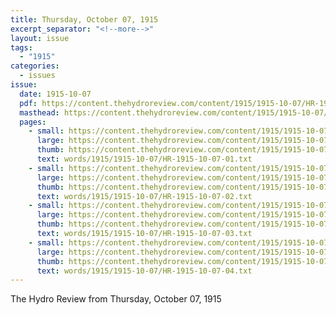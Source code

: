 ```yaml
---
title: Thursday, October 07, 1915
excerpt_separator: "<!--more-->"
layout: issue
tags:
  - "1915"
categories:
  - issues
issue:
  date: 1915-10-07
  pdf: https://content.thehydroreview.com/content/1915/1915-10-07/HR-1915-10-07.pdf
  masthead: https://content.thehydroreview.com/content/1915/1915-10-07/masthead/HR-1915-10-07.jpg
  pages:
    - small: https://content.thehydroreview.com/content/1915/1915-10-07/small/HR-1915-10-07-01.jpg
      large: https://content.thehydroreview.com/content/1915/1915-10-07/large/HR-1915-10-07-01.jpg
      thumb: https://content.thehydroreview.com/content/1915/1915-10-07/thumbnails/HR-1915-10-07-01.jpg
      text: words/1915/1915-10-07/HR-1915-10-07-01.txt
    - small: https://content.thehydroreview.com/content/1915/1915-10-07/small/HR-1915-10-07-02.jpg
      large: https://content.thehydroreview.com/content/1915/1915-10-07/large/HR-1915-10-07-02.jpg
      thumb: https://content.thehydroreview.com/content/1915/1915-10-07/thumbnails/HR-1915-10-07-02.jpg
      text: words/1915/1915-10-07/HR-1915-10-07-02.txt
    - small: https://content.thehydroreview.com/content/1915/1915-10-07/small/HR-1915-10-07-03.jpg
      large: https://content.thehydroreview.com/content/1915/1915-10-07/large/HR-1915-10-07-03.jpg
      thumb: https://content.thehydroreview.com/content/1915/1915-10-07/thumbnails/HR-1915-10-07-03.jpg
      text: words/1915/1915-10-07/HR-1915-10-07-03.txt
    - small: https://content.thehydroreview.com/content/1915/1915-10-07/small/HR-1915-10-07-04.jpg
      large: https://content.thehydroreview.com/content/1915/1915-10-07/large/HR-1915-10-07-04.jpg
      thumb: https://content.thehydroreview.com/content/1915/1915-10-07/thumbnails/HR-1915-10-07-04.jpg
      text: words/1915/1915-10-07/HR-1915-10-07-04.txt
---
```


The Hydro Review from Thursday, October 07, 1915

<!--more-->

